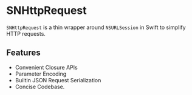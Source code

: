 
SNHttpRequest
=========

`SNHttpRequest` is a thin wrapper around `NSURLSession` in Swift to simplify HTTP requests.

## Features

- Convenient Closure APIs
- Parameter Encoding
- Builtin JSON Request Serialization
- Concise Codebase.
